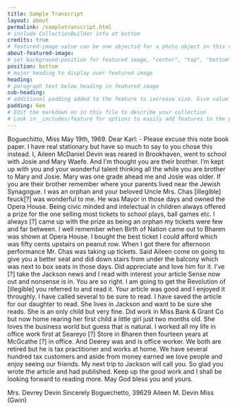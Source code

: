 ```yaml
---
title: Sample Transcript
layout: about
permalink: /sampletranscript.html
# include CollectionBuilder info at bottom
credits: true
# featured-image value can be one objectid for a photo object in this collection, a relative path to an image in this project, or a full url to any image. If left blank, no featured image will appear at top of About page.
about-featured-image: 
# set background-position for featured image, "center", "top", "bottom"
position: bottom
# major heading to display over featured image
heading: 
# paragraph text below heading in featured image
sub-heading: 
# additional padding added to the feature to increase size. Give value in em or px, e.g. "5em".
padding: 6em
# Edit the markdown on in this file to describe your collection
# Look in _includes/feature for options to easily add features to the page
---
```


Boguechitto, Miss
May 19th, 1969.
Dear Karl: -
	Please excuse this note book paper. I have real stationary but have so much to say to you chose this instead.
	I, Aileen McDaniel Devin was reared in Brookhaven, went to school with Josie and Mary Waefe. And I’m thought you are their brother. I’m kept up with you and your wonderful talent thinking all the while you are brother to Mary and Josie. Mary was one grade ahead me and Josie was older. If you are their brother remember where your parents lived near the Jewish Synagogue. I was an orphan and your beloved Uncle Mrs. Chas [illegible] feuck[?] was wonderful to me. He was Mayor in those days and owned the Opera House. Being civic minded and intelectual in children always offered a prize for the one selling most tickets to school plays, ball games etc.
	I always [?] came up with the prize as being an orphan my tickets were few and far between. I well remember when Birth of Nation came out to Bharen was shown at Opera House. I bought the best ticket I could afford which was fifty cents upstairs on peanut row. When I got there for afternoon performance Mr. Chas was taking up tickets. Said Aileen come on going to give you a better seat and did down stairs from under the balcony which was next to box seats in those days. Did appreciate and love him for it.
	I’ve [?] take the Jackson news and I read with interest your article Sense now out and nonsense is in. You are so right. I am going to get the Revolution of [illegible] you referred to and read it. Your article was good and I enjoyed it throughly. I have called several to be sure to read. I have saved the article for our daughter to read. She lives in Jackson and want to be sure she reads. She is an only child but very fine. Did work in Miss Bank & Grant Co but now home rearing her first child a little girl just two months old. She loves the business world but guess that is natural. I worked all my life in office work first at Seareyo [?] Store in Bharen then fourteen years at McGcathe [?] in office. And Deerey was and is office worker. We both are retired but he is tax practitioner and works at home. We have several hundred tax customers and aside from money earned we love people and enjoy seeing our friends.
	My next trip to Jackson will call you. So glad you wrote the article and had published. Keep up the good work and I shall be looking forward to reading more. May God bless you and yours.

Mrs. Devrey Devin								Sincerely
Boguechetto, 39629								Aileen M. Devin
Miss											(Gwin)
